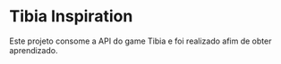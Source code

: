# Tibia Inspiration
Este projeto consome a API do game Tibia e foi realizado afim de obter aprendizado.
